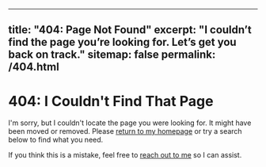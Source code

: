 <!-- This page displays a friendly 404 error message when a user navigates to a non-existent page on the website. It guides them back to the homepage or to contact support if needed. -->
---
title: "404: Page Not Found"
excerpt: "I couldn’t find the page you’re looking for. Let’s get you back on track."
sitemap: false
permalink: /404.html
---

# 404: I Couldn't Find That Page

I'm sorry, but I couldn't locate the page you were looking for. It might have been moved or removed. Please [return to my homepage](/) or try a search below to find what you need.

If you think this is a mistake, feel free to [reach out to me](/contact) so I can assist.
